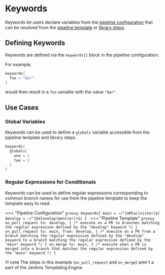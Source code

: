 # Keywords

Keywords let users declare variables from the [pipeline configuration](../pipeline-configuration/overview.md) that can be resolved from the [pipeline template](../pipeline-templates/overview.md) or [library steps](./steps.md).

## Defining Keywords

Keywords are defined via the `keywords{}` block in the pipeline configuration.

For example,

```groovy
keywords{
  foo = "bar" 
}
```

would then result in a `foo` variable with the value `"bar"`.

## Use Cases

### Global Variables

Keywords can be used to define a `globals` variable accessible from the pipeline template and library steps.

```groovy
keywords{
  globals{
    one = 1
    two = 2
  }
}
```

### Regular Expressions for Conditionals

Keywords can be used to define regular expressions corresponding to common branch names for use from the pipeline template to keep the template easy to read.  

=== "Pipeline Configuration"
    ```groovy
    keywords{
      main = ~/^[mM]a(in|ster)$/
      develop = ~/^[Dd]evelop(ment|er|)$/
    }
    ```
=== "Pipeline Template"
    ```groovy
    on_pull_request to: develop, {
      /*
        execute on a PR to branches matching the regular expression
        defined by the "develop" keyword
      */
    }
    on_pull_request to: main, from: develop, {
      /*
        execute on a PR from a branch matching the regular expression
        defined by the "develop" keyword to a branch matching the regular
        expression defined by the "main" keyword
      */
    }
    on_merge to: main, {
      /*
        execute when a PR is merged into a branch that matches the regular
        expression defined by the "main" keyword
      */
    }
    ```

!!! note
    The steps in this example (`on_pull_request` and `on_merge`) aren't a part of the Jenkins Templating Engine.
